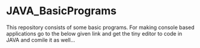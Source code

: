 # JAVA_BasicPrograms

This repository consists of some basic programs.
For making console based applications go to the below given link and get the tiny editor to code in JAVA and comile it as well...